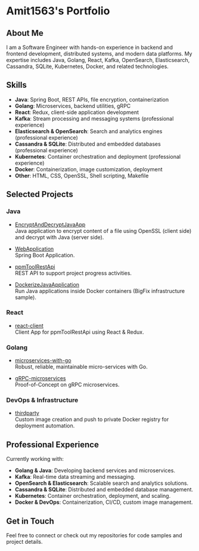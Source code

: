 # Amit1563's Portfolio

## About Me

I am a Software Engineer with hands-on experience in backend and frontend development, distributed systems, and modern data platforms. My expertise includes Java, Golang, React, Kafka, OpenSearch, Elasticsearch, Cassandra, SQLite, Kubernetes, Docker, and related technologies.

## Skills

- **Java**: Spring Boot, REST APIs, file encryption, containerization
- **Golang**: Microservices, backend utilities, gRPC
- **React**: Redux, client-side application development
- **Kafka**: Stream processing and messaging systems (professional experience)
- **Elasticsearch & OpenSearch**: Search and analytics engines (professional experience)
- **Cassandra & SQLite**: Distributed and embedded databases (professional experience)
- **Kubernetes**: Container orchestration and deployment (professional experience)
- **Docker**: Containerization, image customization, deployment
- **Other**: HTML, CSS, OpenSSL, Shell scripting, Makefile

## Selected Projects

### Java
- [EncryptAndDecryptJavaApp](https://github.com/amit1563/EncryptAndDecryptJavaApp)  
  Java application to encrypt content of a file using OpenSSL (client side) and decrypt with Java (server side).

- [WebApplication](https://github.com/amit1563/WebApplication)  
  Spring Boot Application.

- [ppmToolRestApi](https://github.com/amit1563/ppmToolRestApi)  
  REST API to support project progress activities.

- [DockerizeJavaApplication](https://github.com/amit1563/DockerizeJavaApplication)  
  Run Java applications inside Docker containers (BigFix infrastructure sample).

### React
- [react-client](https://github.com/amit1563/react-client)  
  Client App for ppmToolRestApi using React & Redux.

### Golang
- [microservices-with-go](https://github.com/amit1563/microservices-with-go)  
  Robust, reliable, maintainable micro-services with Go.

- [gRPC-microservices](https://github.com/amit1563/gRPC-microservices)  
  Proof-of-Concept on gRPC microservices.

### DevOps & Infrastructure
- [thirdparty](https://github.com/amit1563/thirdparty)  
  Custom image creation and push to private Docker registry for deployment automation.

## Professional Experience

Currently working with:
- **Golang & Java**: Developing backend services and microservices.
- **Kafka**: Real-time data streaming and messaging.
- **OpenSearch & Elasticsearch**: Scalable search and analytics solutions.
- **Cassandra & SQLite**: Distributed and embedded database management.
- **Kubernetes**: Container orchestration, deployment, and scaling.
- **Docker & DevOps**: Containerization, CI/CD, custom image management.

## Get in Touch

Feel free to connect or check out my repositories for code samples and project details.